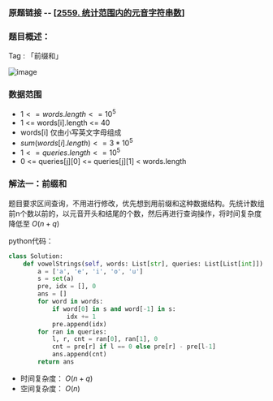 ### 原题链接 -- [[2559. 统计范围内的元音字符串数](https://leetcode.cn/problems/count-vowel-strings-in-ranges/)]

### 题目概述：
Tag : 「前缀和」

![image](https://user-images.githubusercontent.com/99656524/218294355-fc387ea7-201b-4115-a00a-bb0cd37621e4.png)

### 数据范围
* $1 <= words.length <= 10^5$
* 1 <= words[i].length <= 40
* words[i] 仅由小写英文字母组成
* $sum(words[i].length) <= 3 * 10^5$
* $1 <= queries.length <= 10^5$
* 0 <= queries[j][0] <= queries[j][1] < words.length

### 解法一：前缀和
题目要求区间查询，不用进行修改，优先想到用前缀和这种数据结构。先统计数组前n个数以前的，以元音开头和结尾的个数，然后再进行查询操作，将时间复杂度降低至 $O(n + q)$

python代码：
```py
class Solution:
    def vowelStrings(self, words: List[str], queries: List[List[int]]) -> List[int]:
        a = ['a', 'e', 'i', 'o', 'u']
        s = set(a)
        pre, idx = [], 0
        ans = []
        for word in words:
            if word[0] in s and word[-1] in s:
                idx += 1
            pre.append(idx)
        for ran in queries:
            l, r, cnt = ran[0], ran[1], 0
            cnt = pre[r] if l == 0 else pre[r] - pre[l-1] 
            ans.append(cnt)
        return ans
```
* 时间复杂度： $O(n + q)$
* 空间复杂度： $O(n)$

